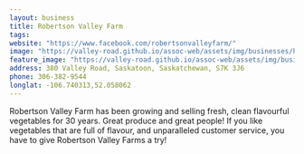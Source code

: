 ```yaml
---
layout: business
title: Robertson Valley Farm
tags:
website: "https://www.facebook.com/robertsonvalleyfarm/"
image: "https://valley-road.github.io/assoc-web/assets/img/businesses/hero-robertson-valley-farm.png"
feature_image: "https://valley-road.github.io/assoc-web/assets/img/businesses/image-robertson-valley-farm.png"
address: 380 Valley Road, Saskatoon, Saskatchewan, S7K 3J6
phone: 306-382-9544
longlat: -106.740313,52.058062
---
```

Robertson Valley Farm has been growing and selling fresh, clean flavourful vegetables for 30 years. Great produce and great people! If you like vegetables that are full of flavour, and unparalleled customer service, you have to give Robertson Valley Farms a try!
